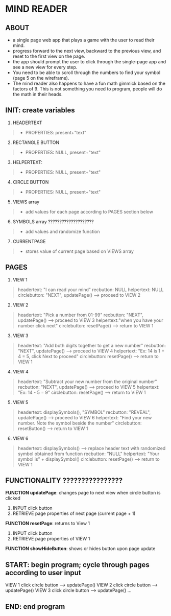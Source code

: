 # MIND READER

## ABOUT
- a single page web app that plays a game with the user to read their mind.
- progress forward to the next view, backward to the previous view, and reset to the first view on the page.
- the app should prompt the user to click through the single-page app and see a new view for every step.
- You need to be able to scroll through the numbers to find your symbol (page 5 on the wireframe).
- The mind reader also happens to have a fun math gimmick based on the factors of 9. This is not something you need to program, people will do the math in their heads.

## INIT: create variables
1. HEADERTEXT
  > * PROPERTIES: present+"text"
2. RECTANGLE BUTTON
  > * PROPERTIES: NULL, present+"text"
3. HELPERTEXT:  
  > * PROPERTIES: NULL, present+"text"
4. CIRCLE BUTTON
  > * PROPERTIES: NULL, present+"text"
5. VIEWS array
  > * add values for each page according to PAGES section below
6. SYMBOLS array ????????????????????
  > * add values and randomize function
7. CURRENTPAGE
 > * stores value of current page based on VIEWS array



## PAGES
1. VIEW 1 
  >headertext: "I can read your mind"
  >recbutton: NULL
  >helpertext: NULL
  >circlebutton: "NEXT", updatePage() --> proceed to VIEW 2
2. VIEW 2
  >headertext: "Pick a number from 01-99"
  >recbutton: "NEXT", updatePage() --> proceed to VIEW 3
  >helpertext:"when you have your number click next"
  >circlebutton: resetPage() --> return to VIEW 1
3. VIEW 3
  >headertext: "Add both digits together to get a new number"
  >recbutton: "NEXT", updatePage() --> proceed to VIEW 4
  >helpertext: "Ex: 14 is 1 + 4 = 5, click Next to proceed"
  >circlebutton: resetPage() --> return to VIEW 1
4. VIEW 4
  >headertext: "Subtract your new number from the original number"
  >recbutton: "NEXT", updatePage() --> proceed to VIEW 5
  >helpertext: "Ex: 14 - 5 = 9"
  >circlebutton: resetPage() --> return to VIEW 1
5. VIEW 5
  >headertext: displaySymbols(), "SYMBOL"
  >recbutton: "REVEAL", updatePage() --> proceed to VIEW 6
  >helpertext: "Find your new number. Note the symbol beside the number"
  >circlebutton: resetButton() --> return to VIEW 1
6. VIEW 6
  >headertext: displaySymbols() --> replace header text with randomized symbol obtained from function
  >recbutton: "NULL"
  >helpertext: "Your symbol is" + displaySymbol()
  >circlebutton: resetPage() --> return to VIEW 1


## FUNCTIONALITY ????????????????

**FUNCTION updatePage**: changes page to next view when circle button is clicked
1. INPUT click button
2. RETRIEVE page properties of next page (current page + 1)

**FUNCTION resetPage**: returns to View 1
1. INPUT click button
2. RETRIEVE page properties of VIEW 1

**FUNCTION showHideButton**: shows or hides button upon page update





## START: begin program; cycle through pages according to user input
VIEW 1
click circle button --> updatePage()
VIEW 2
click circle button --> updatePage()
VIEW 3
click circle button --> updatePage()
...


## END: end program

